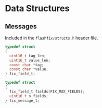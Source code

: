 # Data Structures

## Messages

Included in the `flashfix/structs.h` header file.

```c
typedef struct
{
  uint16_t tag_len;
  uint16_t value_len;
  const char *tag;
  const char *value;
} fix_field_t;

typedef struct
{
  fix_field_t fields[FIX_MAX_FIELDS];
  uint16_t n_fields;
} fix_message_t;
```